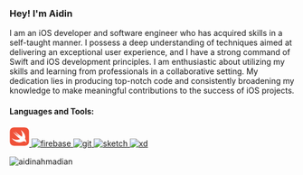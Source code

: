<h3 align="left">Hey! I'm Aidin</h3>
I am an iOS developer and software engineer who has acquired skills in a self-taught manner. I possess a deep understanding of techniques aimed at delivering an exceptional user experience, and I have a strong command of Swift and iOS development principles. I am enthusiastic about utilizing my skills and learning from professionals in a collaborative setting. My dedication lies in producing top-notch code and consistently broadening my knowledge to make meaningful contributions to the success of iOS projects.

<h4 align="left">Languages and Tools:</h4>
<p align="left"> <a href="https://developer.apple.com/swift/" target="_blank" rel="noreferrer"> <img src="https://raw.githubusercontent.com/devicons/devicon/master/icons/swift/swift-original.svg" alt="swift" width="35" height="35"/> </a> <a href="https://firebase.google.com/" target="_blank" rel="noreferrer"> <img src="https://www.vectorlogo.zone/logos/firebase/firebase-icon.svg" alt="firebase" width="35" height="35"/> </a> <a href="https://git-scm.com/" target="_blank" rel="noreferrer"> <img src="https://www.vectorlogo.zone/logos/git-scm/git-scm-icon.svg" alt="git" width="35" height="35"/> </a> <a href="https://www.sketch.com/" target="_blank" rel="noreferrer"> <img src="https://www.vectorlogo.zone/logos/sketchapp/sketchapp-icon.svg" alt="sketch" width="35" height="35"/> </a> <a href="https://www.adobe.com/products/xd.html" target="_blank" rel="noreferrer"> <img src="https://cdn.worldvectorlogo.com/logos/adobe-xd.svg" alt="xd" width="35" height="35"/> </a> </p>

<p><img align="center" src="https://github-readme-stats.vercel.app/api/top-langs?username=aidinahmadian&show_icons=true&theme=dark&locale=en&layout=compact" alt="aidinahmadian" /></p>
